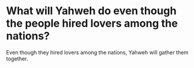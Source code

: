 # What will Yahweh do even though the people hired lovers among the nations?

Even though they hired lovers among the nations, Yahweh will gather them together.
